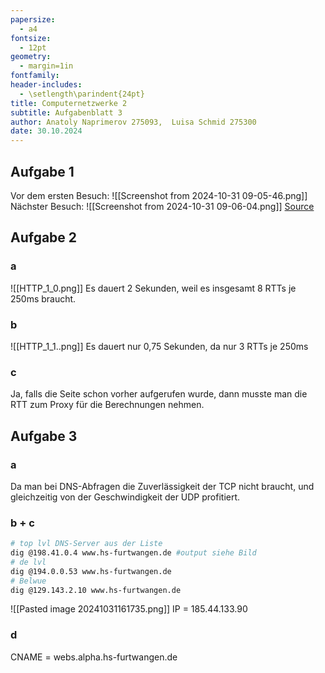 ```yaml
---
papersize:
  - a4
fontsize:
  - 12pt
geometry:
  - margin=1in
fontfamily: 
header-includes:
  - \setlength\parindent{24pt}
title: Computernetzwerke 2
subtitle: Aufgabenblatt 3
author: Anatoly Naprimerov 275093,  Luisa Schmid 275300
date: 30.10.2024
---
```


## Aufgabe 1
Vor dem ersten Besuch:
![[Screenshot from 2024-10-31 09-05-46.png]]
Nächster Besuch:
![[Screenshot from 2024-10-31 09-06-04.png]]
[Source](https://github.com/Novanz/NETZE2-WS2425/blob/main/B3/SimpleHTTPServer.java)
## Aufgabe 2
### a
![[HTTP_1_0.png]]
Es dauert 2 Sekunden, weil es insgesamt 8 RTTs je 250ms braucht. 
### b
![[HTTP_1_1..png]]
Es dauert nur 0,75 Sekunden, da nur 3 RTTs je 250ms
### c
Ja, falls die Seite schon vorher aufgerufen wurde, dann musste man die RTT zum Proxy für die Berechnungen nehmen.

## Aufgabe 3

### a
Da man bei DNS-Abfragen die Zuverlässigkeit der TCP nicht braucht, und gleichzeitig von der Geschwindigkeit der UDP profitiert. 
### b + c
```sh
# top lvl DNS-Server aus der Liste
dig @198.41.0.4 www.hs-furtwangen.de #output siehe Bild
# de lvl 
dig @194.0.0.53 www.hs-furtwangen.de
# Belwue
dig @129.143.2.10 www.hs-furtwangen.de

```

![[Pasted image 20241031161735.png]]
IP = 185.44.133.90
### d
CNAME = webs.alpha.hs-furtwangen.de